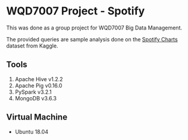 # WQD7007 Project - Spotify

This was done as a group project for WQD7007 Big Data Management.

The provided queries are sample analysis done on the [Spotify Charts](https://www.kaggle.com/datasets/dhruvildave/spotify-charts) dataset from Kaggle.

## Tools
1. Apache Hive v1.2.2
2. Apache Pig v0.16.0
3. PySpark v3.2.1
4. MongoDB v3.6.3

## Virtual Machine
- Ubuntu 18.04
